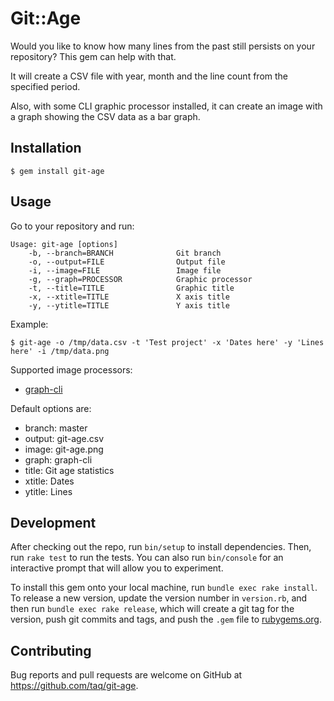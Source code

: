 # Git::Age

Would you like to know how many lines from the past still persists on your
repository? This gem can help with that.

It will create a CSV file with year, month and the line count from the specified
period.

Also, with some CLI graphic processor installed, it can create an image with a
graph showing the CSV data as a bar graph.

## Installation

```
$ gem install git-age
```

## Usage

Go to your repository and run:

```
Usage: git-age [options]
    -b, --branch=BRANCH              Git branch
    -o, --output=FILE                Output file
    -i, --image=FILE                 Image file
    -g, --graph=PROCESSOR            Graphic processor
    -t, --title=TITLE                Graphic title
    -x, --xtitle=TITLE               X axis title
    -y, --ytitle=TITLE               Y axis title
```

Example:

```
$ git-age -o /tmp/data.csv -t 'Test project' -x 'Dates here' -y 'Lines here' -i /tmp/data.png
```

Supported image processors:

- [graph-cli](https://github.com/mcastorina/graph-cli)

Default options are:

- branch: master
- output: git-age.csv
- image: git-age.png
- graph: graph-cli
- title: Git age statistics
- xtitle: Dates
- ytitle: Lines

## Development

After checking out the repo, run `bin/setup` to install dependencies. Then, run `rake test` to run the tests. You can also run `bin/console` for an interactive prompt that will allow you to experiment.

To install this gem onto your local machine, run `bundle exec rake install`. To release a new version, update the version number in `version.rb`, and then run `bundle exec rake release`, which will create a git tag for the version, push git commits and tags, and push the `.gem` file to [rubygems.org](https://rubygems.org).

## Contributing

Bug reports and pull requests are welcome on GitHub at https://github.com/taq/git-age.
